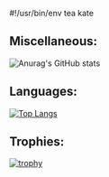 #!/usr/bin/env tea kate

<!DOCTYPE html>
<html lang="en">
  <head>
    <meta charset="UTF-8">
    <meta name="viewport" content="width=device-width, initial-scale=1.0">
    <meta http-equiv="X-UA-Compatible" content="ie=edge">
    <link rel="stylesheet" href="style.css">
  </head>
</html>

Miscellaneous:
----
![Anurag's GitHub stats](https://github-readme-stats.vercel.app/api?username=rokejulianlockhart&show_icons=true&theme=transparent)

Languages:
----
[![Top Langs](https://github-readme-stats.vercel.app/api/top-langs/?username=rokejulianlockhart&langs_count=10&theme=transparent)](https://github.com/anuraghazra/github-readme-stats)

Trophies:
----
[![trophy](https://github-profile-trophy.vercel.app/?username=rokejulianlockhart)](https://github.com/ryo-ma/github-profile-trophy)
